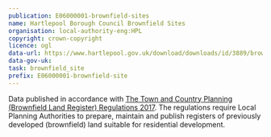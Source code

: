 ```yaml
---
publication: E06000001-brownfield-sites
name: Hartlepool Borough Council Brownfield Sites
organisation: local-authority-eng:HPL
copyright: crown-copyright
licence: ogl
data-url: https://www.hartlepool.gov.uk/download/downloads/id/3889/brownfield_land_register_-_part_1.xlsm
data-gov-uk: 
task: brownfield_site
prefix: E06000001-brownfield-site
---
```


Data published in accordance with [The Town and Country Planning (Brownfield Land Register) Regulations 2017](http://www.legislation.gov.uk/uksi/2017/403/contents/made).
The regulations require Local Planning Authorities to prepare, maintain and publish registers of previously developed (brownfield) land suitable for residential development.

